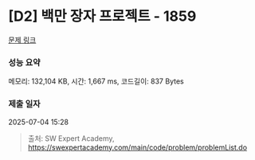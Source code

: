 # [D2] 백만 장자 프로젝트 - 1859 

[문제 링크](https://swexpertacademy.com/main/code/problem/problemDetail.do?contestProbId=AV5LrsUaDxcDFAXc) 

### 성능 요약

메모리: 132,104 KB, 시간: 1,667 ms, 코드길이: 837 Bytes

### 제출 일자

2025-07-04 15:28



> 출처: SW Expert Academy, https://swexpertacademy.com/main/code/problem/problemList.do